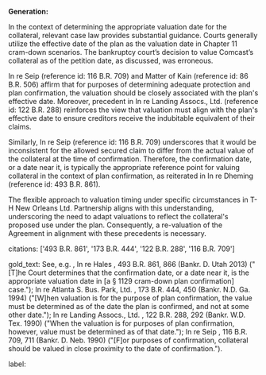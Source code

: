 **Generation:**

In the context of determining the appropriate valuation date for the collateral, relevant case law provides substantial guidance. Courts generally utilize the effective date of the plan as the valuation date in Chapter 11 cram-down scenarios. The bankruptcy court’s decision to value Comcast’s collateral as of the petition date, as discussed, was erroneous.

In re Seip (reference id: 116 B.R. 709) and Matter of Kain (reference id: 86 B.R. 506) affirm that for purposes of determining adequate protection and plan confirmation, the valuation should be closely associated with the plan's effective date. Moreover, precedent in In re Landing Assocs., Ltd. (reference id: 122 B.R. 288) reinforces the view that valuation must align with the plan's effective date to ensure creditors receive the indubitable equivalent of their claims.

Similarly, In re Seip (reference id: 116 B.R. 709) underscores that it would be inconsistent for the allowed secured claim to differ from the actual value of the collateral at the time of confirmation. Therefore, the confirmation date, or a date near it, is typically the appropriate reference point for valuing collateral in the context of plan confirmation, as reiterated in In re Dheming (reference id: 493 B.R. 861).

The flexible approach to valuation timing under specific circumstances in T-H New Orleans Ltd. Partnership aligns with this understanding, underscoring the need to adapt valuations to reflect the collateral's proposed use under the plan. Consequently, a re-valuation of the Agreement in alignment with these precedents is necessary.

citations: ['493 B.R. 861', '173 B.R. 444', '122 B.R. 288', '116 B.R. 709']

gold_text: See, e.g. , In re Hales , 493 B.R. 861, 866 (Bankr. D. Utah 2013) ("[T]he Court determines that the confirmation date, or a date near it, is the appropriate valuation date in [a § 1129 cram-down plan confirmation] case."); In re Atlanta S. Bus. Park, Ltd. , 173 B.R. 444, 450 (Bankr. N.D. Ga. 1994) ("[W]hen valuation is for the purpose of plan confirmation, the value must be determined as of the date the plan is confirmed, and not at some other date."); In re Landing Assocs., Ltd. , 122 B.R. 288, 292 (Bankr. W.D. Tex. 1990) ("When the valuation is for purposes of plan confirmation, however, value must be determined as of that date."); In re Seip , 116 B.R. 709, 711 (Bankr. D. Neb. 1990) ("[F]or purposes of confirmation, collateral should be valued in close proximity to the date of confirmation.").

label: 